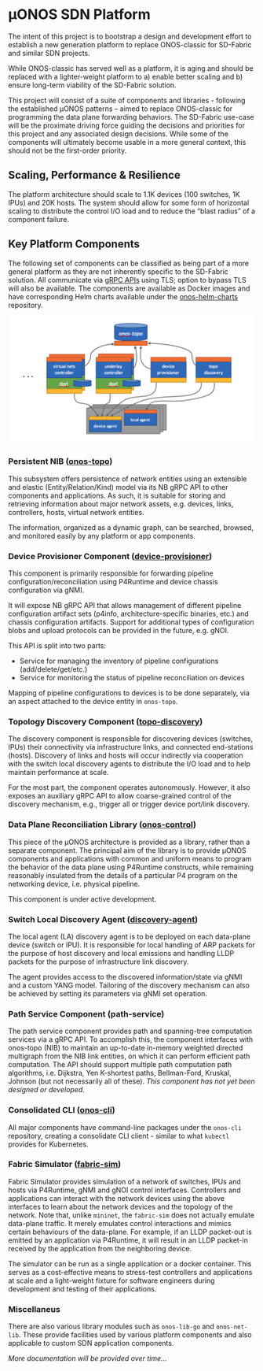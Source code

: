 <!--
# SPDX-FileCopyrightText: 2025 The Linux Foundation

SPDX-License-Identifier: Apache-2.0
-->
# µONOS SDN Platform

The intent of this project is to bootstrap a design and development effort to establish a new generation platform to replace ONOS-classic
for SD-Fabric and similar SDN projects.

While ONOS-classic has served well as a platform, it is aging and should be replaced with a lighter-weight platform to a) enable better
scaling and b) ensure long-term viability of the SD-Fabric solution.

This project will consist of a suite of components and libraries - following the established µONOS patterns – aimed to replace ONOS-classic
for programming the data plane forwarding behaviors. The SD-Fabric use-case will be the proximate driving force guiding the decisions and
priorities for this project and any associated design decisions. While some of the components will ultimately become usable in a more general
context, this should not be the first-order priority.

## Scaling, Performance & Resilience
The platform architecture should scale to 1.1K devices (100 switches, 1K IPUs) and 20K hosts. The system should allow for some form of
horizontal scaling to distribute the control I/O load and to reduce the “blast radius” of a component failure.

## Key Platform Components
The following set of components can be classified as being part of a more general platform as they are not inherently specific to the SD-Fabric
solution. All communicate via [gRPC APIs][onos-api] using TLS; option to bypass TLS will also be available. The components are available as Docker images and have corresponding Helm charts available under the [onos-helm-charts][onos-helm-charts] repository.

![Key µONOS Platform Components](https://raw.githubusercontent.com/onosproject/.github/master/profile/micro-onos-components.png)

### Persistent NIB ([onos-topo][onos-topo])
This subsystem offers persistence of network entities using an extensible and elastic (Entity/Relation/Kind) model
via its NB gRPC API to other components and applications. As such, it is suitable for storing and retrieving
information about major network assets, e.g. devices, links, controllers, hosts, virtual network entities.

The information, organized as a dynamic graph, can be searched, browsed, and monitored easily by any platform or app components.

### Device Provisioner Component ([device-provisioner][device-provisioner])
This component is primarily responsible for forwarding pipeline configuration/reconciliation using P4Runtime and device chassis configuration via gNMI.

It will expose NB gRPC API that allows management of different pipeline configuration artifact sets (p4info, architecture-specific binaries, etc.)
and chassis configuration artifacts. Support for additional types of configuration blobs and upload protocols can be provided in the future, e.g. gNOI.

This API is split into two parts:
*	Service for managing the inventory of pipeline configurations (add/delete/get/etc.)
*	Service for monitoring the status of pipeline reconciliation on devices

Mapping of pipeline configurations to devices is to be done separately, via an aspect attached to the device entity in `onos-topo`.

### Topology Discovery Component ([topo-discovery][topo-discovery])
The discovery component is responsible for discovering devices (switches, IPUs) their connectivity via infrastructure links,
and connected end-stations (hosts). Discovery of links and hosts will occur indirectly via cooperation with the switch local discovery agents
to distribute the I/O load and to help maintain performance at scale.

For the most part, the component operates autonomously. However, it also exposes an auxiliary gRPC API to allow coarse-grained control
of the discovery mechanism, e.g., trigger all or trigger device port/link discovery.

### Data Plane Reconciliation Library ([onos-control][onos-control])
This piece of the µONOS architecture is provided as a library, rather than a separate component. The principal aim of the library is to provide
µONOS components and applications with common and uniform means to program the behavior of the data plane using P4Runtime constructs,
while remaining reasonably insulated from the details of a particular P4 program on the networking device, i.e. physical pipeline.

This component is under active development.

### Switch Local Discovery Agent ([discovery-agent][discovery-agent])
The local agent (LA) discovery agent is to be deployed on each data-plane device (switch or IPU). It is responsible for
local handling of ARP packets for the purpose of host discovery and local emissions and handling LLDP packets for the purpose of infrastructure link discovery.

The agent provides access to the discovered information/state via gNMI and a custom YANG model. Tailoring of the discovery mechanism can also be achieved by setting its parameters via gNMI set operation.

### Path Service Component (path-service)
The path service component provides path and spanning-tree computation services via a gRPC API. To accomplish this, the component interfaces
with onos-topo (NIB) to maintain an up-to-date in-memory weighted directed multigraph from the NIB link entities, on which it can perform
efficient path computation. The API should support multiple path computation path algorithms, i.e. Dijkstra, Yen K-shortest paths, Bellman-Ford,
Kruskal, Johnson (but not necessarily all of these).   _This component has not yet been designed or developed._

### Consolidated CLI ([onos-cli][onos-cli])
All major components have command-line packages under the `onos-cli` repository, creating a consolidate CLI client - similar to what `kubectl` provides for Kubernetes.

### Fabric Simulator ([fabric-sim][fabric-sim])
Fabric Simulator provides simulation of a network of switches, IPUs and hosts via P4Runtime, gNMI and gNOI control interfaces. Controllers and applications can interact with the network devices using the above interfaces to learn about the network devices and the topology of the network. Note that, unlike `mininet`, the `fabric-sim` does not actually emulate data-plane traffic. It merely emulates control interactions and mimics certain behaviours of the data-plane. For example, if an LLDP packet-out is emitted by an application via P4Runtime, it will result in an LLDP packet-in received by the application from the neighboring device.

The simulator can be run as a single application or a docker container. This serves as a cost-effective means to stress-test controllers and applications at scale and a light-weight fixture for software engineers during development and testing of their applications.

### Miscellaneus
There are also various library modules such as `onos-lib-go` and `onos-net-lib`. These provide facilities used by various platform components and also applicable to custom SDN application components.

_More documentation will be provided over time..._



[onos-api]: https://github.com/onosproject/onos-api
[onos-cli]: https://github.com/onosproject/onos-cli
[onos-topo]: https://github.com/onosproject/onos-topo
[onos-control]: https://github.com/onosproject/onos-control
[device-provisioner]: https://github.com/onosproject/device-provisioner
[topo-discovery]: https://github.com/onosproject/topo-discovery
[discovery-agent]: https://github.com/onosproject/discovery-agent
[fabric-sim]: https://github.com/onosproject/fabric-sim
[onos-helm-charts]: https://github.com/onosproject/onos-helm-charts
